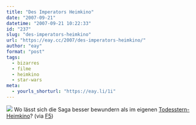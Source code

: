 ```yaml
---
title: "Des Imperators Heimkino"
date: "2007-09-21"
datetime: "2007-09-21 10:22:33"
id: "237"
slug: "des-imperators-heimkino"
url: "https://eay.cc/2007/des-imperators-heimkino/"
author: "eay"
format: "post"
tags:
  - bizarres
  - filme
  - heimkino
  - star-wars
meta:
  - yourls_shorturl: "https://eay.li/1i"
---
```


[![](/uploads/2007/todessternkino.jpg)](http://www.electronichouse.com/slideshow/category/1964/386) Wo lässt sich die Saga besser bewundern als im eigenen [Todesstern-Heimkino](http://www.electronichouse.com/article/designing_the_death_star_theater/C154/)? (via [F5](http://www.fuenf-filmfreunde.de/2007/09/20/heimkino-star-wars-style/))
